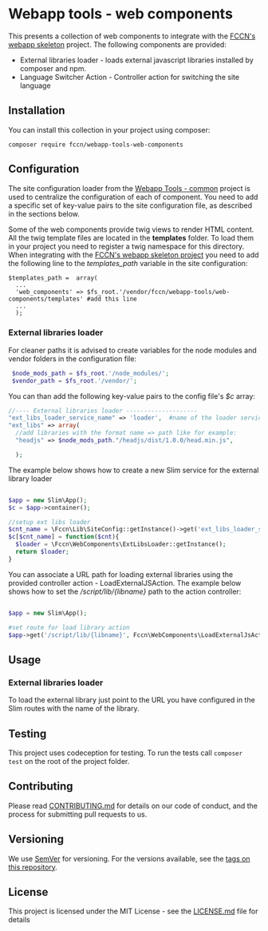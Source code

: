 # Webapp tools - web components

This presents a collection of web components to integrate with the [FCCN's webapp skeleton](https://github.com/fccn/webapp-skeleton.git) project. The following components are provided:

- External libraries loader - loads external javascript libraries installed by composer and npm.
- Language Switcher Action - Controller action for switching the site language

## Installation

You can install this collection in your project using composer:
```
composer require fccn/webapp-tools-web-components

```

## Configuration

The site configuration loader from the [Webapp Tools - common](https://github.com/fccn/wt-common) project is used to centralize the configuration of each of component. You need to add a specific set of key-value pairs to the site configuration file, as described in the sections below.

Some of the web components provide twig views to render HTML content. All the twig template files are located in the **templates** folder. To load them in your project you need to register a twig namespace for this directory. When integrating with the [FCCN's webapp skeleton project](https://github.com/fccn/webapp-skeleton.git) you need to add the following line to the *templates_path* variable in the site configuration:
```
$templates_path =  array(
  ...
  'web_components' => $fs_root.'/vendor/fccn/webapp-tools/web-components/templates' #add this line
  ...
  );
```

### External libraries loader

For cleaner paths it is advised to create variables for the node modules and vendor folders in the configuration file:
```php
 $node_mods_path = $fs_root.'/node_modules/';
 $vendor_path = $fs_root.'/vendor/';

```
You can than add the following key-value pairs to the config file's *$c* array:

```php
//---- External libraries loader --------------------
"ext_libs_loader_service_name" => 'loader',  #name of the loader service in Slim container
"ext_libs" => array(
  //add libraries with the format name => path like for example:
  "headjs" => $node_mods_path."/headjs/dist/1.0.0/head.min.js",

  );
```

The example below shows how to create a new Slim service for the external library loader

```php

$app = new Slim\App();
$c = $app->container();

//setup ext libs loader
$cnt_name = \Fccn\Lib\SiteConfig::getInstance()->get('ext_libs_loader_service_name');
$c[$cnt_name] = function($cnt){
  $loader = \Fccn\WebComponents\ExtLibsLoader::getInstance();
  return $loader;
}
```

You can associate a URL path for loading external libraries using the provided controller action - LoadExternalJSAction. The example below shows how to set the *<site-url>/script/lib/{libname}* path to the action controller:

```php

$app = new Slim\App();

#set route for load library action
$app->get('/script/lib/{libname}', Fccn\WebComponents\LoadExternalJsAction::class);

```

## Usage

### External libraries loader

To load the external library just point to the URL you have configured in the Slim routes with the name of the library.

## Testing

This project uses codeception for testing. To run the tests call ``composer test`` on the root of the project folder.

## Contributing

Please read [CONTRIBUTING.md](CONTRIBUTING.md) for details on our code of conduct, and the process for submitting pull requests to us.

## Versioning

We use [SemVer](http://semver.org/) for versioning. For the versions available, see the [tags on this repository](https://github.com/fccn/wt-translate/tags).

## License

This project is licensed under the MIT License - see the [LICENSE.md](LICENSE.md) file for details

